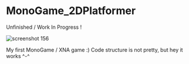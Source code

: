 # MonoGame_2DPlatformer

Unfinished / Work In Progress !

![screenshot 156](https://cloud.githubusercontent.com/assets/1466920/13033902/cbbf390a-d326-11e5-9427-3650bcc227c3.png)

My first MonoGame / XNA game :) 
Code structure is not pretty, but hey it works ^-^
